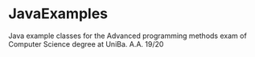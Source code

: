 # JavaExamples

Java example classes for the Advanced programming methods exam of Computer Science degree at UniBa. A.A. 19/20
